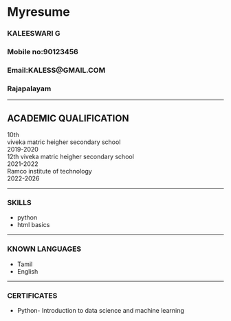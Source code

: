 # Myresume
<html>
<head>
</head>
<h3> KALEESWARI G</h3>
<h3> Mobile no:90123456</h3>
<h3>Email:KALESS@GMAIL.COM</h3>
<h3> Rajapalayam</h3><hr>
<H2> ACADEMIC QUALIFICATION </H2>
<tr>
</tr>
<tr>
<td>10th</td><br>
<td>viveka matric heigher secondary school</td><br>
<td>2019-2020<br>
</tr>
<tr>
<td>12th</td>
<td>viveka matric heigher secondary school</td><br>
<td>2021-2022</td><br>
</tr>
<tr>
 <td>Ramco institute of technology</td><br>
 <td>2022-2026</td><br>
</tr>

</table><hr>
<H3> SKILLS</H3>
<ul>
<li>python
<li>html basics
</ul><hr>
<H3>KNOWN LANGUAGES</H3>
<ul>
<li>Tamil
<li>English
</ul><hr> 
<H3>CERTIFICATES</H3>
<ul>
<li>Python- Introduction to data science and machine learning
</ul>
</body>
</html>
